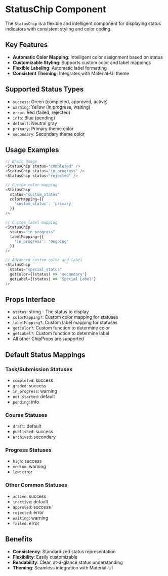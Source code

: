 # StatusChip Component

The `StatusChip` is a flexible and intelligent component for displaying status indicators with consistent styling and color coding.

## Key Features

- **Automatic Color Mapping**: Intelligent color assignment based on status
- **Customizable Styling**: Supports custom color and label mappings
- **Flexible Labeling**: Automatic label formatting
- **Consistent Theming**: Integrates with Material-UI theme

## Supported Status Types

- `success`: Green (completed, approved, active)
- `warning`: Yellow (in progress, waiting)
- `error`: Red (failed, rejected)
- `info`: Blue (pending)
- `default`: Neutral gray
- `primary`: Primary theme color
- `secondary`: Secondary theme color

## Usage Examples

```typescript
// Basic usage
<StatusChip status="completed" />
<StatusChip status="in_progress" />
<StatusChip status="rejected" />

// Custom color mapping
<StatusChip
  status="custom_status"
  colorMapping={{
    'custom_status': 'primary'
  }}
/>

// Custom label mapping
<StatusChip
  status="in_progress"
  labelMapping={{
    'in_progress': 'Ongoing'
  }}
/>

// Advanced custom color and label
<StatusChip
  status="special_status"
  getColor={(status) => 'secondary'}
  getLabel={(status) => 'Special Label'}
/>
```

## Props Interface

- `status`: string - The status to display
- `colorMapping?`: Custom color mapping for statuses
- `labelMapping?`: Custom label mapping for statuses
- `getColor?`: Custom function to determine color
- `getLabel?`: Custom function to determine label
- All other ChipProps are supported

## Default Status Mappings

### Task/Submission Statuses
- `completed`: success
- `graded`: success
- `in_progress`: warning
- `not_started`: default
- `pending`: info

### Course Statuses
- `draft`: default
- `published`: success
- `archived`: secondary

### Progress Statuses
- `high`: success
- `medium`: warning
- `low`: error

### Other Common Statuses
- `active`: success
- `inactive`: default
- `approved`: success
- `rejected`: error
- `waiting`: warning
- `failed`: error

## Benefits

- **Consistency**: Standardized status representation
- **Flexibility**: Easily customizable
- **Readability**: Clear, at-a-glance status understanding
- **Theming**: Seamless integration with Material-UI
